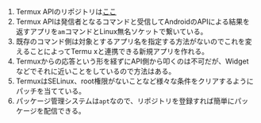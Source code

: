 1. Termux APIのリポジトリは[ここ](https://github.com/termux/termux-api "termux-api")
2. Termux APIは発信者となるコマンドと受信してAndroidのAPIによる結果を返すアプリを`am`コマンドとLinux無名ソケットで繋いている。
3. 既存のコマンド側は対象とするアプリ名を指定する方法がないのでこれを変えることによってTermu xと連携できる新規アプリを作れる。
4. Termuxからの応答という形を経ずにAPI側から叩くのは不可だが、Widgetなどでそれに近いことをしているので方法はある。
5. TermuxはSELinux、root権限がないことなど様々な条件をクリアするようにパッチを当てている。
6. パッケージ管理システムは`apt`なので、リポジトリを登録すれば簡単にパッケージを配信できる。
